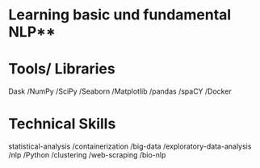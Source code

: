 # Learning basic und fundamental NLP**


# Tools/ Libraries
Dask
/NumPy
/SciPy
/Seaborn
/Matplotlib
/pandas
/spaCY
/Docker


# Technical Skills
statistical-analysis
/containerization
/big-data
/exploratory-data-analysis
/nlp
/Python
/clustering
/web-scraping
/bio-nlp

